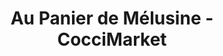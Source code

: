 ---
title: "Au Panier de Mélusine - CocciMarket"
url: /vouvant/au-panier-de-melusine-coccimarket/
shop: commodité
---